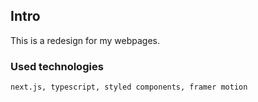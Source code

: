 ## Intro

This is a redesign for my webpages.


### Used technologies
`next.js, typescript, styled components, framer motion`
